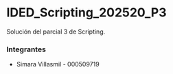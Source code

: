 # IDED_Scripting_202520_P3
Solución del parcial 3 de Scripting.
### Integrantes
- Simara Villasmil - 000509719
